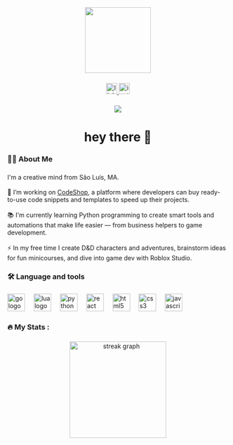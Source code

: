 <div align="center">

  <img height="150" src="https://media1.giphy.com/media/v1.Y2lkPTc5MGI3NjExZHViYWRwdm84Zm5qMjV5cHFlemFsb2ZucTZ3YTE4b296dWxleHo2MyZlcD12MV9pbnRlcm5hbF9naWZfYnlfaWQmY3Q9Zw/ytBoIyQ7ArpRirP0oh/giphy.gif"  />
  
</div>

###

<div align="center">
  <a href="https://www.linkedin.com/in/codegabriel/" target="_blank">
    <img src="https://img.shields.io/static/v1?message=LinkedIn&logo=linkedin&label=&color=0077B5&logoColor=white&labelColor=&style=for-the-badge" height="25" alt="linkedin logo"  />
  </a>
  <a href="https://www.instagram.com/codegabriel/" target="_blank">
    <img src="https://img.shields.io/static/v1?message=Instagram&logo=instagram&label=&color=E4405F&logoColor=white&labelColor=&style=for-the-badge" height="25" alt="instagram logo"  />
  </a>
</div>

###

<div align="center">
  <img src="https://visitor-badge.laobi.icu/badge?page_id=docecaos.docecaos&"  />
</div>

###

<h1 align="center">hey there 👋</h1>

###

<h3 align="left">👩‍💻  About Me</h3>

###

<p align="left">I'm a creative mind from São Luís, MA.<br><br>    🔭 I’m working on <a href="https://codegabriel.com.br/codeshop">CodeShop</a>, a platform where developers can buy ready-to-use code snippets and templates to speed up their projects.<br><br>    📚 I'm currently learning Python programming to create smart tools and automations that make life easier — from business helpers to game development.<br><br>    ⚡ In my free time I create D&D characters and adventures, brainstorm ideas for fun minicourses, and dive into game dev with Roblox Studio.</p>

###

<h3 align="left">🛠 Language and tools</h3>

###

<div align="left">
  <img src="https://cdn.jsdelivr.net/gh/devicons/devicon/icons/go/go-original-wordmark.svg" height="40" alt="go logo"  />
  <img width="12" />
  <img src="https://cdn.jsdelivr.net/gh/devicons/devicon/icons/lua/lua-original.svg" height="40" alt="lua logo"  />
  <img width="12" />
  <img src="https://cdn.jsdelivr.net/gh/devicons/devicon/icons/python/python-original.svg" height="40" alt="python logo"  />
  <img width="12" />
  <img src="https://cdn.jsdelivr.net/gh/devicons/devicon/icons/react/react-original.svg" height="40" alt="react logo"  />
  <img width="12" />
  <img src="https://cdn.jsdelivr.net/gh/devicons/devicon/icons/html5/html5-original.svg" height="40" alt="html5 logo"  />
  <img width="12" />
  <img src="https://cdn.jsdelivr.net/gh/devicons/devicon/icons/css3/css3-original.svg" height="40" alt="css3 logo"  />
  <img width="12" />
  <img src="https://cdn.jsdelivr.net/gh/devicons/devicon/icons/javascript/javascript-original.svg" height="40" alt="javascript logo"  />
</div>

###

<h3 align="left">🔥   My Stats :</h3>

###

<div align="center">
  <img src="https://streak-stats.demolab.com?user=codedgabriel&locale=en&mode=daily&theme=dark&hide_border=false&border_radius=5&order=3" height="220" alt="streak graph"  />
</div>

###
